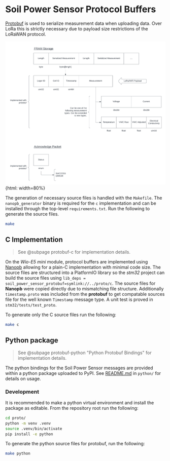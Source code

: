 # Soil Power Sensor Protocol Buffers

[Protobuf](https://protobuf.dev/) is used to serialize measurement data when uploading data. Over LoRa this is strictly necessary due to payload size restrictions of the LoRaWAN protocol.

![Serialized data block diagram](/images/serialized_structure.png) {html: width=80%}

The generation of necessary source files is handled with the `Makefile`. The `nanopb_generator` binary is required for the `c` implementation and can be installed through the top-level `requirements.txt`. Run the following to generate the source files.

```bash
make
```

## C Implementation

> See @subpage protobuf-c for implementation details. 

On the *Wio-E5 mini* module, protocol buffers are implemented using [Nanopb](https://jpa.kapsi.fi/nanopb/) allowing for a plain-C implementation with minimal code size. The source files are structured into a PlatformIO library so the *stm32* project can build the source files using `lib_deps = soil_power_sensor_protobuf=symlink://../proto/c`. The source files for **Nanopb** were copied directly due to mismatching file structure. Additionally `timestamp.proto` was included from the **protobuf** to get compatable sources file for the well known `Timestamp` message type. A unit test is proved in `stm32/tests/test_proto`.

To generate only the C source files run the following:

```bash
make c
```

## Python package

> See @subpage protobuf-python "Python Protobuf Bindings" for implementation details.

The python bindings for the Soil Power Sensor messages are provided within a python package uploaded to PyPI. See [README.md](./python/README.md) in `python/` for details on usage.

### Development

It is recommended to make a python virtual environment and install the package as editable. From the repository root run the following:

```bash
cd proto/
python -m venv .venv
source .venv/bin/activate
pip install -e python
```

To generate the python source files for protobuf, run the following:

```bash
make python
```